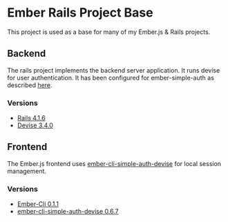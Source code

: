 # Ember Rails Project Base

This project is used as a base for many of my Ember.js & Rails projects.

## Backend
The rails project implements the backend server application. It runs devise for user authentication. It has been configured for ember-simple-auth as described [here](https://github.com/simplabs/ember-simple-auth/tree/master/packages/ember-simple-auth-devise).

### Versions
* [Rails 4.1.6](https://github.com/rails/rails)
* [Devise 3.4.0](https://github.com/plataformatec/devise)

## Frontend
The Ember.js frontend uses [ember-cli-simple-auth-devise](https://github.com/simplabs/ember-cli-simple-auth-devise) for local session management.

### Versions
* [Ember-Cli 0.1.1]()
* [ember-cli-simple-auth-devise 0.6.7](https://github.com/simplabs/ember-cli-simple-auth-devise)